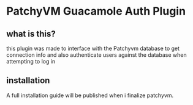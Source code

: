 # PatchyVM Guacamole Auth Plugin
## what is this?
this plugin was made to interface with the Patchyvm database to get connection info and also authenticate  users against the database when attempting to log in
## installation
A full installation guide will be published when i finalize patchyvm.